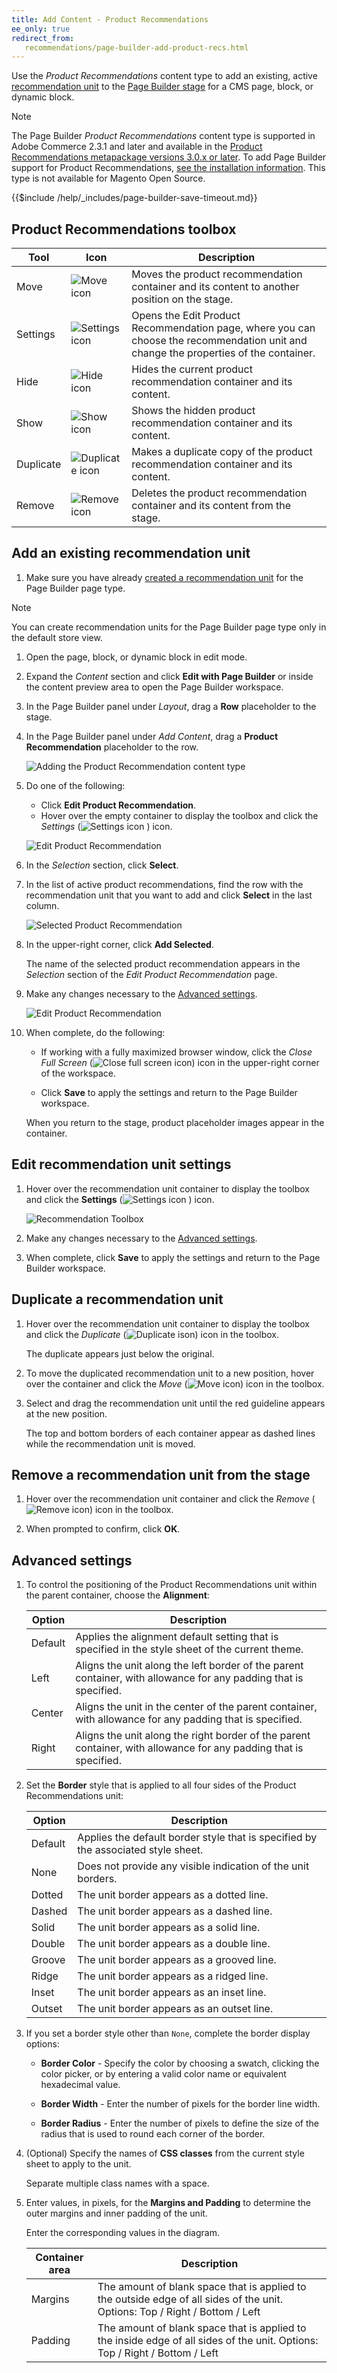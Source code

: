 ```yaml
---
title: Add Content - Product Recommendations
ee_only: true
redirect_from:
   recommendations/page-builder-add-product-recs.html
---
```


Use the _Product Recommendations_ content type to add an existing, active [recommendation unit](https://docs.magento.com/user-guide/recommendations/create.html) to the [Page Builder stage](workspace.md#stage) for a CMS page, block, or dynamic block.

>[!NOTE]
>
>The Page Builder _Product Recommendations_ content type is supported in Adobe Commerce 2.3.1 and later and available in the [Product Recommendations metapackage versions 3.0.x or later](https://marketplace.magento.com/magento-product-recommendations.html). To add Page Builder support for Product Recommendations, [see the installation information](https://experienceleague.adobe.com/docs/commerce-merchant-services/product-recommendations/getting-started/install-configure.html#pbsupport). This type is not available for Magento Open  Source.

{{$include /help/_includes/page-builder-save-timeout.md}}

## Product Recommendations toolbox

| Tool  | Icon | Description |
| --- | --| --- |
| Move | ![Move icon](./assets/pb-icon-move.png) | Moves the product recommendation container and its content to another position on the stage.|
| Settings | ![Settings icon](./assets/pb-icon-settings.png) | Opens the Edit Product Recommendation page, where you can choose the recommendation unit and change the properties of the container. |
| Hide | ![Hide icon](./assets/pb-icon-hide.png) | Hides the current product recommendation container and its content. |
| Show | ![Show icon](./assets/pb-icon-show.png) | Shows the hidden product recommendation container and its content. |
| Duplicate | ![Duplicate icon](./assets/pb-icon-duplicate.png) | Makes a duplicate copy of the product recommendation container and its content. |
| Remove | ![Remove icon](./assets/pb-icon-remove.png) | Deletes the product recommendation container and its content from the stage. |

## Add an existing recommendation unit

1. Make sure you have already [created a recommendation unit](https://docs.magento.com/user-guide/recommendations/create.html) for the Page Builder page type.

>[!NOTE]
>
>You can create recommendation units for the Page Builder page type only in the default store view.

1. Open the page, block, or dynamic block in edit mode.

1. Expand the _Content_ section and click **Edit with Page Builder** or inside the content preview area to open the Page Builder workspace.

1. In the Page Builder panel under _Layout_, drag a **Row** placeholder to the stage.

1. In the Page Builder panel under _Add Content_, drag a **Product Recommendation** placeholder to the row.

   ![Adding the Product Recommendation content type](./assets/pb-add-prex-drag.png)<!-- zoom -->

1. Do one of the following:

   - Click **Edit Product Recommendation**.
   - Hover over the empty container to display the toolbox and click the _Settings_ (![Settings icon](./assets/pb-icon-settings.png)<!-- width="20px" --> ) icon.

   ![Edit Product Recommendation](./assets/pb-prex-toolbox.png)<!-- zoom -->

1. In the _Selection_ section, click **Select**.

1. In the list of active product recommendations, find the row with the recommendation unit that you want to add and click **Select** in the last column.

   ![Selected Product Recommendation](./assets/pb-prex-select.png)<!-- zoom -->

1. In the upper-right corner, click **Add Selected**.

   The name of the selected product recommendation appears in the _Selection_ section of the _Edit Product Recommendation_ page.

1. Make any changes necessary to the [Advanced settings](#advanced-settings).

   ![Edit Product Recommendation](./assets/pb-prex-edit.png)<!-- zoom -->

1. When complete, do the following:

   - If working with a fully maximized browser window, click the _Close Full Screen_ (![Close full screen icon](./assets/pb-icon-reduce.png)) icon in the upper-right corner of the workspace.

   - Click **Save** to apply the settings and return to the Page Builder workspace.

   When you return to the stage, product placeholder images appear in the container.

## Edit recommendation unit settings

1. Hover over the recommendation unit container to display the toolbox and click the **Settings** (![Settings icon](./assets/pb-icon-settings.png)<!-- width="20px" --> ) icon.

   ![Recommendation Toolbox](./assets/pb-placeholder-toolbox.png)<!-- zoom -->

1. Make any changes necessary to the [Advanced settings](#advanced-settings).

1. When complete, click **Save** to apply the settings and return to the Page Builder workspace.

## Duplicate a recommendation unit

1. Hover over the recommendation unit container to display the toolbox and click the _Duplicate_ (![Duplicate ison](./assets/pb-icon-duplicate.png)) icon in the toolbox.

   The duplicate appears just below the original.

1. To move the duplicated recommendation unit to a new position, hover over the container and click the _Move_ (![Move icon](./assets/pb-icon-move.png)) icon in the toolbox.

1. Select and drag the recommendation unit until the red guideline appears at the new position.

    The top and bottom borders of each container appear as dashed lines while the recommendation unit is moved.

## Remove a recommendation unit from the stage

1. Hover over the recommendation unit container and click the _Remove_ (![Remove icon](./assets/pb-icon-remove.png)) icon in the toolbox.

1. When prompted to confirm, click **OK**.

## Advanced settings

1. To control the positioning of the Product Recommendations unit within the parent container, choose the **Alignment**:

   | Option | Description |
   | ------ | ----------- |
   | Default | Applies the alignment default setting that is specified in the style sheet of the current theme. |
   | Left | Aligns the unit along the left border of the parent container, with allowance for any padding that is specified. |
   | Center | Aligns the unit in the center of the parent container, with allowance for any padding that is specified. |
   | Right | Aligns the unit along the right border of the parent container, with allowance for any padding that is specified. |

1. Set the **Border** style that is applied to all four sides of the Product Recommendations unit:

   | Option | Description |
   | ------ | ----------- |
   | Default | Applies the default border style that is specified by the associated style sheet. |
   | None | Does not provide any visible indication of the unit borders. |
   | Dotted | The unit border appears as a dotted line. |
   | Dashed | The unit border appears as a dashed line. |
   | Solid | The unit border appears as a solid line. |
   | Double | The unit border appears as a double line. |
   | Groove | The unit border appears as a grooved line. |
   | Ridge | The unit border appears as a ridged line. |
   | Inset | The unit border appears as an inset line. |
   | Outset | The unit border appears as an outset line. |

1. If you set a border style other than `None`, complete the border display options:

   - **Border Color** - Specify the color by choosing a swatch, clicking the color picker, or by entering a valid color name or equivalent hexadecimal value.

   - **Border Width** - Enter the number of pixels for the border line width.

   - **Border Radius** - Enter the number of pixels to define the size of the radius that is used to round each corner of the border.

1. (Optional) Specify the names of **CSS classes** from the current style sheet to apply to the unit.

   Separate multiple class names with a space.

1. Enter values, in pixels, for the **Margins and Padding** to determine the outer margins and inner padding of the unit.

   Enter the corresponding values in the diagram.

   | Container area | Description |
   | ------ | ----------- |
   | Margins | The amount of blank space that is applied to the outside edge of all sides of the unit. Options: Top / Right / Bottom / Left |
   | Padding | The amount of blank space that is applied to the inside edge of all sides of the unit. Options: Top / Right / Bottom / Left |

